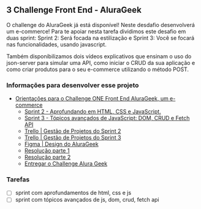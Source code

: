 ## 3 Challenge Front End - AluraGeek

O challenge do AluraGeek já está disponível! Neste desdafio desenvolverá um e-commerce! Para te apoiar nesta tarefa dividimos este desafio em duas sprint: Sprint 2: Será focada na estilização e Sprint 3: Você se focará nas funcionalidades, usando javascript.

Também disponibilizamos dois vídeos explicativos que ensinam o uso do json-server para simular uma API, como iniciar o CRUD da sua aplicação e como criar produtos para o seu e-commerce utilizando o método POST.

### Informações para desenvolver esse projeto

- [Orientações para o Challenge ONE Front End AluraGeek, um e-commerce](https://www.alura.com.br/challenges/oracle-one-front-end/alurageek)
    - [Sprint 2 - Aprofundando em HTML, CSS e JavaScript.](https://www.alura.com.br/challenges/oracle-one-front-end/alurageek/alurageek-sprint02)
    - [Sprint 3 - Tópicos avançados de JavaScript: DOM, CRUD e Fetch API](https://www.alura.com.br/challenges/oracle-one-front-end/alurageek/alurageek-sprint03)
    - [Trello | Gestão de Projetos do Sprint 2](https://trello.com/b/bxHIfqKl/sprint-2)
    - [Trello | Gestão de Projetos do Sprint 3](https://trello.com/b/2Oo43Lwt/sprint-3)
    - [Figma | Design do AluraGeek](https://www.figma.com/file/itJpWbvHxSUcUeMPy1lmof/AluraGeek?node-id=0%3A1&mode=dev)
    - [Resolução parte 1](https://www.youtube.com/watch?v=nn6TcAkSsgY)
    - [Resolução parte 2](https://www.youtube.com/watch?v=0mjdQEiQQhs)
    - [Entregar o Challenge Alura Geek](https://lp.alura.com.br/alura-latam-entrega-challenge-one-portugues-front-end)

### Tarefas

- [ ] sprint com aprofundamentos de html, css e js
- [ ] sprint com tópicos avançados de js, dom, crud, fetch api